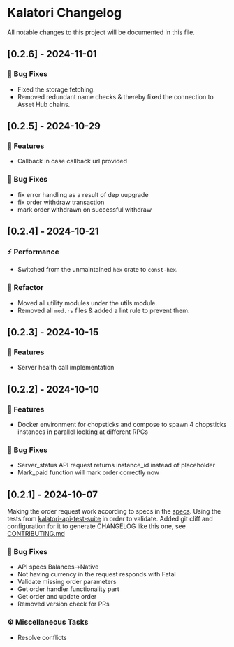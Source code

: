 # Kalatori Changelog

All notable changes to this project will be documented in this file.

## [0.2.6] - 2024-11-01

### 🐛 Bug Fixes

- Fixed the storage fetching.
- Removed redundant name checks & thereby fixed the connection to Asset Hub chains.

## [0.2.5] - 2024-10-29

### 🚀 Features

- Callback in case callback url provided

### 🐛 Bug Fixes

- fix error handling as a result of dep uupgrade
- fix order withdraw transaction
- mark order withdrawn on successful withdraw

## [0.2.4] - 2024-10-21

### ⚡ Performance

- Switched from the unmaintained `hex` crate to `const-hex`.

### 🚜 Refactor

- Moved all utility modules under the utils module.
- Removed all `mod.rs` files & added a lint rule to prevent them.

## [0.2.3] - 2024-10-15

### 🚀 Features

- Server health call implementation

## [0.2.2] - 2024-10-10

### 🚀 Features

- Docker environment for chopsticks and compose to spawn 4 chopsticks instances in parallel looking at different RPCs

### 🐛 Bug Fixes

- Server_status API request returns instance_id instead of placeholder
- Mark_paid function will mark order correctly now

## [0.2.1] - 2024-10-07

Making the order request work according to specs in the [specs](https://alzymologist.github.io/kalatori-api/#/).
Using the tests from [kalatori-api-test-suite]() in order to validate.
Added git cliff and configuration for it to generate CHANGELOG like this one, see [CONTRIBUTING.md](CONTRIBUTING.md)

### 🐛 Bug Fixes

- API specs Balances->Native
- Not having currency in the request responds with Fatal
- Validate missing order parameters
- Get order handler functionality part
- Get order and update order
- Removed version check for PRs

### ⚙️ Miscellaneous Tasks

- Resolve conflicts

